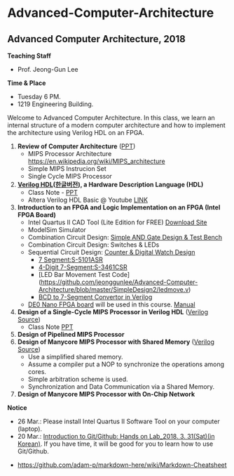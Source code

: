 # Advanced-Computer-Architecture

## Advanced Computer Architecture, 2018

**Teaching Staff**
  - Prof. Jeong-Gun Lee
  
**Time & Place**
  - Tuesday 6 PM.
  - 1219 Engineering Building.

Welcome to Advanced Computer Architecture. In this class, we learn an internal structure of a modern computer architecture and how to implement the architecture using Verilog HDL on an FPGA.

1. **Review of Computer Architecture** ([PPT](https://github.com/jeonggunlee/Advanced-Computer-Architecture/blob/master/PPTs/01_ACA_MIPS_SIMPLE_REVIEW.pptx))
    - MIPS Processor Architecture https://en.wikipedia.org/wiki/MIPS_architecture
    - Simple MIPS Instrucion Set
    - Single Cycle MIPS Processor
2. **[Verilog HDL](https://en.wikipedia.org/wiki/Verilog)([한글버전](https://ko.wikipedia.org/wiki/%EB%B2%A0%EB%A6%B4%EB%A1%9C%EA%B7%B8)), a Hardware Description Language (HDL)**
    - Class Note - [PPT](https://github.com/jeonggunlee/Advanced-Computer-Architecture/blob/master/PPTs/DDCA_Ch4.ppt)
    - Altera Verilog HDL Basic @ Youtube [LINK](https://www.youtube.com/watch?v=PJGvZSlsLKs)   
3. **Introduction to an FPGA and Logic Implementation on an FPGA (Intel FPGA Board)**
    - Intel Quartus II CAD Tool (Lite Edition for FREE) [Download Site](https://www.altera.com/downloads/download-center.html)
    - ModelSim Simulator
    - Combination Circuit Design: [Simple AND Gate Design & Test Bench](https://github.com/jeonggunlee/Advanced-Computer-Architecture/tree/master/SimpleDesignExam)
    - Combination Circuit Design: Switches & LEDs    
    - Sequential Circuit Design: [Counter & Digital Watch Design](https://github.com/jeonggunlee/Advanced-Computer-Architecture/blob/master/PPTs/digital_counter.pptx)
       - [7 Segment:S-5101ASR](https://www.devicemart.co.kr/11551)
       - [4-Digit 7-Segment:S-3461CSR](https://www.devicemart.co.kr/11544)
       - [LED Bar Movement Test Code] (https://github.com/jeonggunlee/Advanced-Computer-Architecture/blob/master/SimpleDesign2/ledmove.v)
       - [BCD to 7-Segment Convertor in Verilog](https://github.com/jeonggunlee/Advanced-Computer-Architecture/blob/master/SimpleDesign2/bcd2seven.v)
    - [DE0 Nano FPGA board](http://www.terasic.com.tw/cgi-bin/page/archive.pl?Language=English&CategoryNo=165&No=593&PartNo=1) will be used in this course. [Manual](http://www.terasic.com.tw/cgi-bin/page/archive.pl?Language=English&CategoryNo=165&No=593&PartNo=4)
4. **Design of a Single-Cycle MIPS Processor in Verilog HDL** ([Verilog Source](https://github.com/jeonggunlee/Advanced-Computer-Architecture/tree/master/single_cycle_mips))
    - Class Note [PPT](https://github.com/jeonggunlee/Advanced-Computer-Architecture/blob/master/PPTs/DDCA_Ch7.ppt)
5. **Design of Pipelined MIPS Processor**
6. **Design of Manycore MIPS Processor with Shared Memory** ([Verilog Source](https://github.com/jeonggunlee/Advanced-Computer-Architecture/tree/master/single_cycle_manycore))
    - Use a simplified shared memory.
    - Assume a compiler put a NOP to synchronize the operations among cores.
    - Simple arbitration scheme is used.
    - Synchronization and Data Communication via a Shared Memory.
7. **Design of Manycore MIPS Processor with On-Chip Network**



**Notice**
 - 26 Mar.: Please install Intel Quartus II Software Tool on your computer (laptop).
 - 20 Mar.: [Introduction to Git/Github: Hands on Lab_2018. 3. 31(Sat)(in Korean)](https://docs.google.com/forms/d/e/1FAIpQLSfOOPkLq3dBOY98yRz9qHggdRZH1G9oL1A4YowY2ov2ZoLb0w/viewform). If you have time, it will be good for you to learn how to use Git/Github.

* https://github.com/adam-p/markdown-here/wiki/Markdown-Cheatsheet
